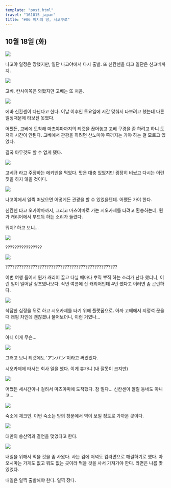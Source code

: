 ```yaml
---
template: "post.html"
travel: "161015-japan"
title: "#06 미지의 땅, 시코쿠로"
---
```


## 10월 18일 (화)

![](/161015-japan/06_01.jpg)

나고야 일정은 망했지만, 일단 나고야에서 다시 출발.
또 신칸센을 타고 일단은 신고베까지.

![](/161015-japan/06_02.jpg)

고베.
칸사이쪽은 와봤지만 고베는 또 처음.

![](/161015-japan/06_03.jpg)

에바 신칸센이 다닌다고 한다. 이날 이후인 토요일에 시간 맞춰서 타보려고 했는데 다른 일정때문에 타보진 못했다.

어쨌든, 고베에 도착해 마츠야마까지의 티켓을 끊어놓고 고베 구경을 좀 하려고 하니 도저히 시간이 안된다.
고베에서 관광을 하려면 산노미야 쪽까지는 가야 하는 걸 모르고 있었다.

결국 아무것도 할 수 없게 됐다.

![](/161015-japan/06_04.jpg)

고베규 라고 주장하는 에키벤을 먹었다.
맛은 대충 있었지만 굉장히 비쌌고 다시는 이런 짓을 하지 않을 것이다.

![](/161015-japan/06_05.jpg)

나고야에서 일찍 떠났으면 어떻게든 관광을 할 수 있었을텐데.
어쨌든 가야 한다.

신칸센 타고 오카야마까지, 그리고 마츠야마로 가는 시오카제를 타려고 환승하는데,
뭔가 캐리어에서 부드득 하는 소리가 들렸다.

뭐지? 하고 보니...

![](/161015-japan/06_06.jpg)

????????????????

![](/161015-japan/06_07.jpg)

?????????????????????????????????????????????????

이번 여행 들어서 뭔가 캐리어 끌고 다닐 때마다 뿌직 뿌직 하는 소리가 난다 했더니,
이런 일이 일어날 징조였나보다.
작년 여름에 산 캐리어인데 4번 썼다고 이러면 좀 곤란하다.

![](/161015-japan/06_08.jpg)

착잡한 심정을 뒤로 하고 시오카제를 타기 위해 플랫폼으로.
아까 고베에서 지정석 끊을 때 래핑 차인데 괜찮겠냐 물어보더니, 이런 거였나...

![](/161015-japan/06_09.jpg)

아니 이게 무슨...

![](/161015-japan/06_10.jpg)

그러고 보니 티켓에도 'アンパン'이라고 써있었다.

시오카제에 타서는 회사 일을 했다.
이게 휴가냐 (내 잘못이 크지만)

![](/161015-japan/06_11.jpg)

어쨌든 세시간이나 걸려서 마츠야마에 도착했다.
참 멀다... 신칸센이 깔릴 동네도 아니고...

![](/161015-japan/06_12.jpg)

숙소에 체크인.
이번 숙소는 방의 창문에서 역이 보일 정도로 가까운 곳이다.

![](/161015-japan/06_13.jpg)

대만의 쑹산역과 결연을 맺었다고 한다.

![](/161015-japan/06_14.jpg)

내일을 위해서 먹을 것을 좀 사왔다. 사는 김에 저녁도 컵라면으로 해결하기로 했다.
아오시마는 가게도 없고 뭐도 없는 곳이라 먹을 것을 사서 가져가야 한다.
라면은 나름 맛있었다.

내일은 일찍 출발해야 한다. 일찍 잤다.
